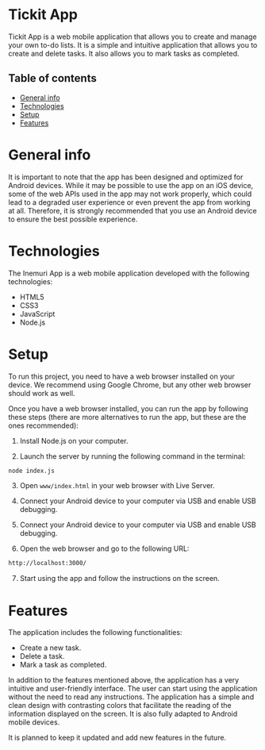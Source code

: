 # Tickit App
Tickit App is a web mobile application that allows you to create and manage your own to-do lists. It is a simple and intuitive application that allows you to create and delete tasks. It also allows you to mark tasks as completed.

<!-- Table of conents -->
## Table of contents
* [General info](#general-info)
* [Technologies](#technologies)
* [Setup](#setup)
* [Features](#features)

# General info
It is important to note that the app has been designed and optimized for Android devices. While it may be possible to use the app on an iOS device, some of the web APIs used in the app may not work properly, which could lead to a degraded user experience or even prevent the app from working at all. Therefore, it is strongly recommended that you use an Android device to ensure the best possible experience.

# Technologies

The Inemuri App is a web mobile application developed with the following technologies:

- HTML5
- CSS3
- JavaScript
- Node.js

# Setup

To run this project, you need to have a web browser installed on your device. We recommend using Google Chrome, but any other web browser should work as well.

Once you have a web browser installed, you can run the app by following these steps (there are more alternatives to run the app, but these are the ones recommended):

1. Install Node.js on your computer.

2. Launch the server by running the following command in the terminal:

```bash
node index.js
```

3. Open ```www/index.html``` in your web browser with Live Server.

4. Connect your Android device to your computer via USB and enable USB debugging.

5. Connect your Android device to your computer via USB and enable USB debugging.

6. Open the web browser and go to the following URL:

```bash
http://localhost:3000/
```

7. Start using the app and follow the instructions on the screen.


# Features
The application includes the following functionalities:

- Create a new task.
- Delete a task.
- Mark a task as completed.

In addition to the features mentioned above, the application has a very intuitive and user-friendly interface. The user can start using the application without the need to read any instructions. The application has a simple and clean design with contrasting colors that facilitate the reading of the information displayed on the screen. It is also fully adapted to Android mobile devices.

It is planned to keep it updated and add new features in the future.
